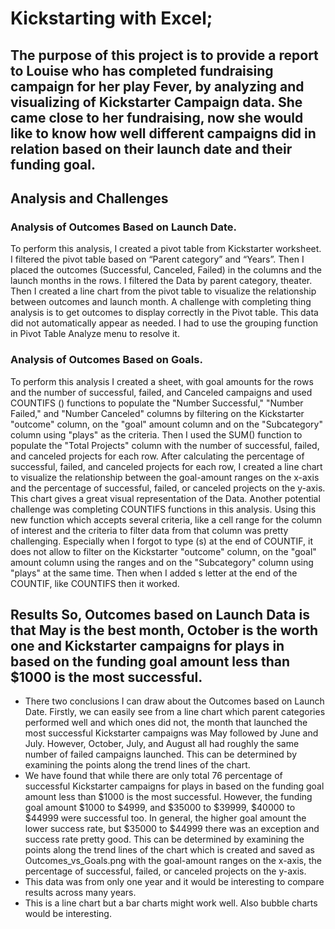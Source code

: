 # Kickstarting with Excel; 

## The purpose of this project is to provide a report to Louise who has completed fundraising campaign for her play Fever, by analyzing and visualizing of Kickstarter Campaign data. She came close to her fundraising, now she would like to know how well different campaigns did in relation based on their launch date and their funding goal. 

## Analysis and Challenges 
### Analysis of Outcomes Based on Launch Date.
To perform this analysis, I created a pivot table from Kickstarter worksheet. I filtered the pivot table based on “Parent category” and “Years”. Then I placed the outcomes (Successful, Canceled, Failed) in the columns and the launch months in the rows. I filtered the Data by parent category, theater. Then I created a line chart from the pivot table to visualize the relationship between outcomes and launch month. A challenge with completing thing analysis is to get outcomes to display correctly in the Pivot table. This data did not automatically appear as needed. I had to use the grouping function in Pivot Table Analyze menu to resolve it. 
### Analysis of Outcomes Based on Goals. 
To perform this analysis I created a sheet, with goal amounts for the rows and the number of successful, failed, and Canceled campaigns and used COUNTIFS () functions to populate the "Number Successful," "Number Failed," and "Number Canceled" columns by filtering on the Kickstarter "outcome" column, on the "goal" amount column and on the "Subcategory" column using "plays" as the criteria. Then I used the SUM() function to populate the "Total Projects" column with the number of successful, failed, and canceled projects for each row. After calculating the percentage of successful, failed, and canceled projects for each row, I created a line chart to visualize the relationship between the goal-amount ranges on the x-axis and the percentage of successful, failed, or canceled projects on the y-axis. This chart gives a great visual representation of the Data. Another potential challenge was completing COUNTIFS functions in this analysis. Using this new function which accepts several criteria, like a cell range for the column of interest and the criteria to filter data from that column was pretty challenging. Especially when I forgot to type (s) at the end of COUNTIF, it does not allow to filter on the Kickstarter "outcome" column, on the "goal" amount column using the ranges and on the "Subcategory" column using "plays" at the same time. Then when I added s letter at the end of the COUNTIF, like COUNTIFS then it worked. 
## Results So, Outcomes based on Launch Data is that May is the best month, October is the worth one and Kickstarter campaigns for plays in based on the funding goal amount less than $1000 is the most successful.

-	There two conclusions I can draw about the Outcomes based on Launch Date. Firstly, we can easily see from a line chart which parent categories performed well and which ones did not, the month that launched the most successful Kickstarter campaigns was May followed by June and July. However, October, July, and August all had roughly the same number of failed campaigns launched. This can be determined by examining the points along the trend lines of the chart.
-   We have found that while there are only total 76 percentage of successful Kickstarter campaigns for plays in based on the funding goal amount less than $1000 is the most successful. However, the funding goal amount $1000 to $4999, and $35000 to $39999, $40000 to $44999 were successful too. In general, the higher goal amount the lower success rate, but $35000 to $44999 there was an exception and success rate pretty good. This can be determined by examining the points along the trend lines of the chart which is created and saved as Outcomes_vs_Goals.png with the goal-amount ranges on the x-axis, the percentage of successful, failed, or canceled projects on the y-axis.
-	This data was from only one year and it would be interesting to compare results across many years.
-	 This is a line chart but a bar charts might work well. Also bubble charts would be interesting. 

